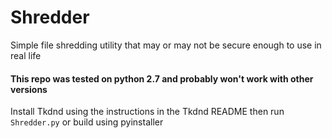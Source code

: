 # Shredder
Simple file shredding utility that may or may not be secure enough to use in real life

#### This repo was tested on python 2.7 and probably won't work with other versions

Install Tkdnd using the instructions in the Tkdnd README then run `Shredder.py` or build using pyinstaller
